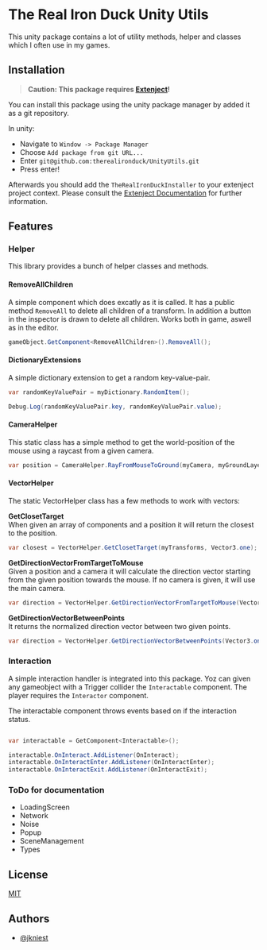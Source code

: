 
# The Real Iron Duck Unity Utils

This unity package contains a lot of utility methods, helper and classes which I often use in my games.


## Installation

> **Caution: This package requires [Extenject](https://github.com/Mathijs-Bakker/Extenject)!**

You can install this package using the unity package manager by added it as a git repository.

In unity:
- Navigate to `Window -> Package Manager`
- Choose `Add package from git URL...`
- Enter `git@github.com:therealironduck/UnityUtils.git`
- Press enter!

Afterwards you should add the `TheRealIronDuckInstaller` to your extenject project context. Please consult the [Extenject Documentation](https://github.com/Mathijs-Bakker/Extenject) for further information.
## Features

### Helper
This library provides a bunch of helper classes and methods.

#### RemoveAllChildren
A simple component which does excatly as it is called. It has a public method `RemoveAll` to delete all children of a transform. In addition a button in the inspector is drawn to delete all children. Works both in game, aswell as in the editor.

```csharp
gameObject.GetComponent<RemoveAllChildren>().RemoveAll();
```


#### DictionaryExtensions
A simple dictionary extension to get a random key-value-pair.

```csharp
var randomKeyValuePair = myDictionary.RandomItem();

Debug.Log(randomKeyValuePair.key, randomKeyValuePair.value);
```


#### CameraHelper
This static class has a simple method to get the world-position of the mouse using a raycast from a given camera.

```csharp
var position = CameraHelper.RayFromMouseToGround(myCamera, myGroundLayerMask);
```


#### VectorHelper
The static VectorHelper class has a few methods to work with vectors:

**GetClosetTarget**  
When given an array of components and a position it will return the closest to the position.

```csharp
var closest = VectorHelper.GetClosetTarget(myTransforms, Vector3.one);
```

**GetDirectionVectorFromTargetToMouse**    
Given a position and a camera it will calculate the direction vector starting from the given position towards the mouse. If no camera is given, it will use the main camera.

```csharp
var direction = VectorHelper.GetDirectionVectorFromTargetToMouse(Vector3.one);
```

**GetDirectionVectorBetweenPoints**   
It returns the normalized direction vector between two given points.

```csharp
var direction = VectorHelper.GetDirectionVectorBetweenPoints(Vector3.one, Vector3.zero);
```


### Interaction
A simple interaction handler is integrated into this package. Yoz can given any gameobject with a Trigger collider the `Interactable` component. The player requires the `Interactor` component.

The interactable component throws events based on if the interaction status.

```csharp

var interactable = GetComponent<Interactable>();

interactable.OnInteract.AddListener(OnInteract);
interactable.OnInteractEnter.AddListener(OnInteractEnter);
interactable.OnInteractExit.AddListener(OnInteractExit);

```

### ToDo for documentation
- LoadingScreen
- Network
- Noise
- Popup
- SceneManagement
- Types

## License

[MIT](https://choosealicense.com/licenses/mit/)


## Authors

- [@jkniest](https://www.github.com/jkniest)

